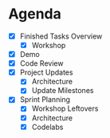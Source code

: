 # Agenda

- [x] Finished Tasks Overview
  - [x] Workshop
- [x] Demo
- [x] Code Review
- [x] Project Updates
  - [x] Architecture
  - [x] Update Milestones
- [x] Sprint Planning
  - [x] Workshop Leftovers
  - [x] Architecture
  - [x] Codelabs